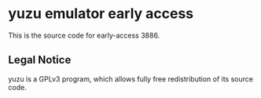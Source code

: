 yuzu emulator early access
=============

This is the source code for early-access 3886.

## Legal Notice

yuzu is a GPLv3 program, which allows fully free redistribution of its source code.
